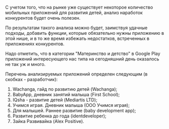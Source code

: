 С учетом того, что на рынке уже существует некоторое количество мобильных приложений для развития детей, анализ наработок конкурентов будет очень полезен.

По результатам такого анализа можно будет, заимствуя удачные подходы, добавить функции, которые обязательно нужны приложению в этой нише, и в то же время избежать недостатков, встреченных в приложениях конкурентов.

Надо отметить, что в категории "Материнство и детство" в Google Play приложений интересующего нас типа на сегодняшний день оказалось не так уж и много. 

Перечень анализируемых приложений определен следующим (в скобках - разработчик):
1. Wachanga, гайд по развитию детей (Wachanga);
2. BabyApp, дневник занятий малыша (First School);
3. IQsha - развитие детей (Mediartis LTD);
4. Учимся играя. Дневник малыша (ООО Учимся играя);
5. Для малышей. Раннее развитие (baby development app);
6. Развитие ребенка до года (identdeveloper);
7. Зайка Развивайка (Alex Positive).


